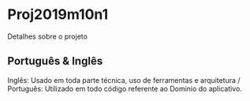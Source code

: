 # Proj2019m10n1

Detalhes sobre o projeto

## Português & Inglês
Inglês: Usado em toda parte técnica, uso de ferramentas e arquitetura / Português: Utilizado em todo código referente ao Dominio do aplicativo.
